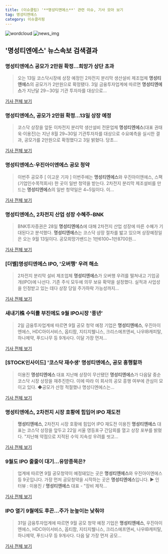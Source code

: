 ```yaml
---
title: (이슈클립) '**명성티엔에스**' 관련 이슈, 기사 모아 보기
tag: 명성티엔에스
category: 이슈클리핑
---
```

![wordcloud](https://s3.ap-northeast-2.amazonaws.com/lyrics101-wordcloud/2018-09-03-1535951794.png)
![news_img](https://user-images.githubusercontent.com/42597476/44507050-1206f400-a6e4-11e8-8d98-7ffbfebb353f.png)
## **'**명성티엔에스**'** 뉴스속보 검색결과
### **명성티엔에스** 공모가 2만원 확정…희망가 상단 초과

>오는 13일 코스닥시장에 상장 예정인 2차전지 분리막 생산설비 제조업체 **명성티엔에스**의 공모가가 2만원으로 확정됐다. 3일 금융투자업계에 따르면 **명성티엔에스**가 지난달 29∼30일 기관 투자자를 대상으로...

<a href="http://app.yonhapnews.co.kr/YNA/Basic/SNS/r.aspx?c=AKR20180903054900008&did=1195m" target="_blank">기사 전체 보기</a>

### **명성티엔에스**, 공모가 2만원 확정…13일 상장 예정

>코스닥 상장을 앞둔 이차전지 분리막 생산설비 전문업체 **명성티엔에스**(대표 권태욱·이용진)는 지난 8월 29~30일 기관투자자를 대상으로 수요예측을 실시한 결과, 공모가를 2만원으로 확정했다고 3일 밝혔다. 당초...

<a href="http://www.etnews.com/20180903000196" target="_blank">기사 전체 보기</a>

### **명성티엔에스**·우진아이엔에스 공모 청약

>이번주 공모주 [ 이고운 기자 ] 이번주에는 **명성티엔에스**와 우진아이엔에스, 스팩(기업인수목적회사) 한 곳이 일반 청약을 받는다. 2차전지 분리막 제조설비를 만드는 **명성티엔에스**의 일반 청약일은 4~5일이다. 이...

<a href="http://news.hankyung.com/article/2018090222461" target="_blank">기사 전체 보기</a>

### **명성티엔에스**, 2차전지 산업 성장 수혜주-BNK

>BNK투자증권은 28일 **명성티엔에스**에 대해 2차전지 산업 성장에 따른 수혜가 기대된다고 분석했다. **명성티엔에스**는 코스닥 상장 절차를 밟고 있으며 상장예정일은 오는 9월 13일이다. 공모희망가밴드는 1만6100~1만8700원...

<a href="http://news.mt.co.kr/mtview.php?no=2018082808191346447" target="_blank">기사 전체 보기</a>

### [더벨]**명성티엔에스** IPO, '오버행' 우려 해소

>2차전지 분리막 설비 제조업체 **명성티엔에스**가 오버행 우려를 떨쳐내고 기업공개(IPO)에 나선다. 기존 주식 모두에 의무 보유 확약을 설정했다. 실적과 사업성을 인정받고 있는 데다 상장 당일 주가하락 가능성까지...

<a href="http://www.thebell.co.kr/front/free/contents/news/article_view.asp?key=201808270100045030002840" target="_blank">기사 전체 보기</a>

### 새내기株 수익률 부진에도 9월 IPO시장 '풍년’

>2일 금융투자업계에 따르면 9월 공모 청약 예정 기업은 **명성티엔에스**, 우진아이엔에스, HDC아이서비스, 옵티팜, 지티지웰니스, 크리스에프앤씨, 나우IB캐피탈, 하나제약, 푸드나무 등 9개사다. 이달 가장 먼저...

<a href="http://www.viva100.com/main/view.php?key=20180902010000115" target="_blank">기사 전체 보기</a>

### [STOCK인사이드] '코스닥 재수생' **명성티엔에스**, 공모 흥행할까

>이용진 **명성티엔에스** 대표 지난해 상장이 무산됐던 **명성티엔에스**가 다음달 중순 코스닥 시장 상장을 재추진한다. 이에 따라 이 회사의 공모 흥행 여부에 관심이 모이고 있다. ◆공모가 산정 적절했나 명성디엔에스는...

<a href="http://moneys.mt.co.kr/news/mwView.php?no=2018082217218056412" target="_blank">기사 전체 보기</a>

### **명성티엔에스**, 2차전지 시장 호황에 힘입어 IPO 재도전

>**명성티엔에스**, 2차전지 시장 호황에 힘입어 IPO 재도전 이용진 **명성티엔에스** 대표는 코스닥 상장을 앞두고 22일 서울 영등포구 간담회를 열고 상장 포부를 밝혔다. "지난해 약점으로 지적된 수익 지속성 우려를 씻고...

<a href="http://news.mk.co.kr/newsRead.php?year=2018&no=527700" target="_blank">기사 전체 보기</a>

### 9월도 IPO 줄줄이 대기…유망종목은?

>업계에 따르면 9월 공모청약이 예정돼있는 곳은 **명성티엔에스**와 우진아이엔에스 등 9곳입니다. 가장 먼저 공모청약을 시작하는 곳은 **명성티엔에스**입니다. ▶ 인터뷰 : 이용진 / **명성티엔에스** 대표 - "장비 제작...

<a href="http://mbnmoney.mbn.co.kr/news/view?news_no=MM1003318318" target="_blank">기사 전체 보기</a>

### IPO 열기 9월에도 후끈…주가 눈높이는 낮춰야

>31일 금융투자업계에 따르면 9월 공모 청약 예정 기업은 **명성티엔에스**, 우진아이엔에스, HDC아이서비스, 옵티팜, 지티지웰니스, 크리스에프앤씨, 나우IB캐피탈, 하나제약, 푸드나무 등 9개사다. 다음 달 가장 먼저 공모...

<a href="http://news.mk.co.kr/newsRead.php?year=2018&no=549138" target="_blank">기사 전체 보기</a>


